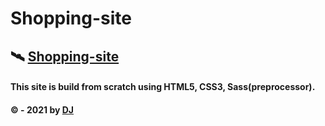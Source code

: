 # Shopping-site

## 🛰 [Shopping-site](https://juveriad.github.io/Shopping-site/)

#### This site is build from scratch using HTML5, CSS3, Sass(preprocessor).

#### &copy; - 2021 by [DJ](https://twitter.com/juveriia_)

